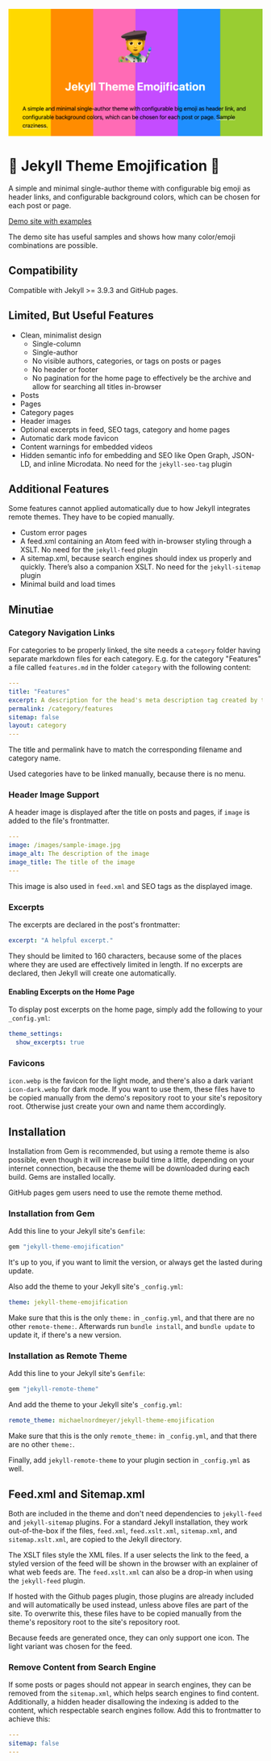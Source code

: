![Jekyll Theme Emojification](repo-card.png)

# 🤩 Jekyll Theme Emojification 🤩

A simple and minimal single-author theme with configurable big emoji as header links, and configurable background colors, which can be chosen for each post or page.

[Demo site with examples](https://jekyll-theme-emojification.michaelnordmeyer.com/)

The demo site has useful samples and shows how many color/emoji combinations are possible.

## Compatibility

Compatible with Jekyll >= 3.9.3 and GitHub pages.

## Limited, But Useful Features

- Clean, minimalist design
  - Single-column
  - Single-author
  - No visible authors, categories, or tags on posts or pages
  - No header or footer
  - No pagination for the home page to effectively be the archive and allow for searching all titles in-browser
- Posts
- Pages
- Category pages
- Header images
- Optional excerpts in feed, SEO tags, category and home pages
- Automatic dark mode favicon
- Content warnings for embedded videos
- Hidden semantic info for embedding and SEO like Open Graph, JSON-LD, and inline Microdata. No need for the `jekyll-seo-tag` plugin

## Additional Features

Some features cannot applied automatically due to how Jekyll integrates remote themes. They have to be copied manually.

- Custom error pages
- A feed.xml containing an Atom feed with in-browser styling through a XSLT. No need for the `jekyll-feed` plugin
- A sitemap.xml, because search engines should index us properly and quickly. There’s also a companion XSLT. No need for the `jekyll-sitemap` plugin
- Minimal build and load times

## Minutiae

### Category Navigation Links

For categories to be properly linked, the site needs a `category` folder having separate markdown files for each category. E.g. for the category "Features" a file called `features.md` in the folder `category` with the following content:

```yaml
---
title: "Features"
excerpt: A description for the head's meta description tag created by this theme
permalink: /category/features
sitemap: false
layout: category
---
```

The title and permalink have to match the corresponding filename and category name.

Used categories have to be linked manually, because there is no menu.

### Header Image Support

A header image is displayed after the title on posts and pages, if `image` is added to the file's frontmatter.

```yaml
---
image: /images/sample-image.jpg
image_alt: The description of the image
image_title: The title of the image
---
```

This image is also used in `feed.xml` and SEO tags as the displayed image.

### Excerpts

The excerpts are declared in the post's frontmatter:

```yaml
excerpt: "A helpful excerpt."
```

They should be limited to 160 characters, because some of the places where they are used are effectively limited in length. If no excerpts are declared, then Jekyll will create one automatically.

#### Enabling Excerpts on the Home Page

To display post excerpts on the home page, simply add the following to your `_config.yml`:

```yaml
theme_settings:
  show_excerpts: true
```

### Favicons

`icon.webp` is the favicon for the light mode, and there's also a dark variant `icon-dark.webp` for dark mode. If you want to use them, these files have to be copied manually from the demo's repository root to your site's repository root. Otherwise just create your own and name them accordingly.

## Installation

Installation from Gem is recommended, but using a remote theme is also possible, even though it will increase build time a little, depending on your internet connection, because the theme will be downloaded during each build. Gems are installed locally.

GitHub pages gem users need to use the remote theme method.

### Installation from Gem

Add this line to your Jekyll site's `Gemfile`:

```ruby
gem "jekyll-theme-emojification"
```

It's up to you, if you want to limit the version, or always get the lasted during update.

Also add the theme to your Jekyll site's `_config.yml`:

```yaml
theme: jekyll-theme-emojification
```

Make sure that this is the only `theme:` in `_config.yml`, and that there are no other `remote-theme:`. Afterwards run `bundle install`, and `bundle update` to update it, if there's a new version.

### Installation as Remote Theme

Add this line to your Jekyll site's `Gemfile`:

```ruby
gem "jekyll-remote-theme"
```

And add the theme to your Jekyll site's `_config.yml`:

```yaml
remote_theme: michaelnordmeyer/jekyll-theme-emojification
```

Make sure that this is the only `remote_theme:` in `_config.yml`, and that there are no other `theme:`.

Finally, add `jekyll-remote-theme` to your plugin section in `_config.yml` as well.

## Feed.xml and Sitemap.xml

Both are included in the theme and don't need dependencies to `jekyll-feed` and `jekyll-sitemap` plugins. For a standard Jekyll installation, they work out-of-the-box if the files, `feed.xml`, `feed.xslt.xml`, `sitemap.xml`, and `sitemap.xslt.xml`, are copied to the Jekyll directory.

The XSLT files style the XML files. If a user selects the link to the feed, a styled version of the feed will be shown in the browser with an explainer of what web feeds are. The `feed.xslt.xml` can also be a drop-in when using the `jekyll-feed` plugin.

If hosted with the Github pages plugin, those plugins are already included and will automatically be used instead, unless above files are part of the site. To overwrite this, these files have to be copied manually from the theme's repository root to the site's repository root.

Because feeds are generated once, they can only support one icon. The light variant was chosen for the feed.

### Remove Content from Search Engine

If some posts or pages should not appear in search engines, they can be removed from the `sitemap.xml`, which helps search engines to find content. Additionally, a hidden header disallowing the indexing is added to the content, which respectable search engines follow. Add this to frontmatter to achieve this:

```yaml
---
sitemap: false
---
```
